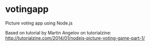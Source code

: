 # votingapp
Picture voting app using Node.js

Based on tutorial by Martin Angelov on tutorialzine: http://tutorialzine.com/2014/01/nodejs-picture-voting-game-part-1/
